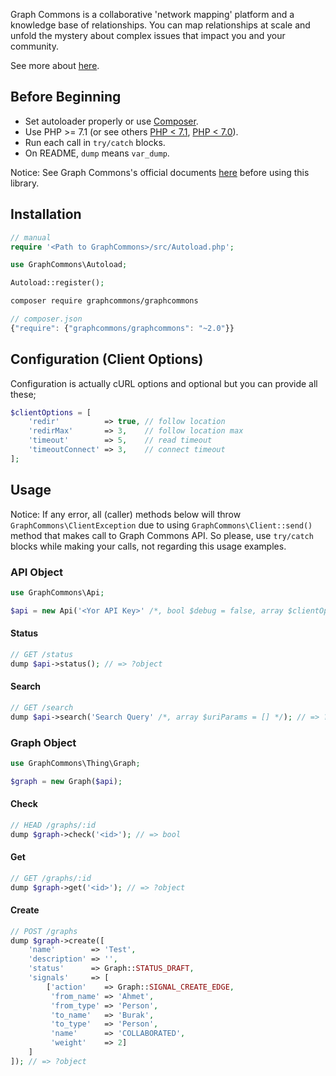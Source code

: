 Graph Commons is a collaborative 'network mapping' platform and a knowledge base of relationships. You can map relationships at scale and unfold the mystery about complex issues that impact you and your community.

See more about [here](//graphcommons.com/about).

## Before Beginning

- Set autoloader properly or use [Composer](//getcomposer.org).
- Use PHP >= 7.1 (or see others [PHP < 7.1](//github.com/graphcommons/graphcommons-php7-archive), [PHP < 7.0](//github.com/graphcommons/graphcommons-php-archive)).
- Run each call in `try/catch` blocks.
- On README, `dump` means `var_dump`.

Notice: See Graph Commons's official documents [here](//graphcommons.github.io/api-v1/) before using this library.

## Installation

```php
// manual
require '<Path to GraphCommons>/src/Autoload.php';

use GraphCommons\Autoload;

Autoload::register();
```

```bash
composer require graphcommons/graphcommons
```

```js
// composer.json
{"require": {"graphcommons/graphcommons": "~2.0"}}
```

## Configuration (Client Options)

Configuration is actually cURL options and optional but you can provide all these;

```php
$clientOptions = [
    'redir'          => true, // follow location
    'redirMax'       => 3,    // follow location max
    'timeout'        => 5,    // read timeout
    'timeoutConnect' => 3,    // connect timeout
];
```

## Usage

Notice: If any error, all (caller) methods below will throw `GraphCommons\ClientException` due to using `GraphCommons\Client::send()` method that makes call to Graph Commons API. So please, use `try/catch` blocks while making your calls, not regarding this usage examples.

### API Object
```php
use GraphCommons\Api;

$api = new Api('<Yor API Key>' /*, bool $debug = false, array $clientOptions = [] */);
```

#### Status
```php
// GET /status
dump $api->status(); // => ?object
```

#### Search
```php
// GET /search
dump $api->search('Search Query' /*, array $uriParams = [] */); // => ?array
```

### Graph Object
```php
use GraphCommons\Thing\Graph;

$graph = new Graph($api);
```

#### Check
```php
// HEAD /graphs/:id
dump $graph->check('<id>'); // => bool
```

#### Get
```php
// GET /graphs/:id
dump $graph->get('<id>'); // => ?object
```

#### Create
```php
// POST /graphs
dump $graph->create([
    'name'        => 'Test',
    'description' => '',
    'status'      => Graph::STATUS_DRAFT,
    'signals'     => [
        ['action'    => Graph::SIGNAL_CREATE_EDGE,
         'from_name' => 'Ahmet',
         'from_type' => 'Person',
         'to_name'   => 'Burak',
         'to_type'   => 'Person',
         'name'      => 'COLLABORATED',
         'weight'    => 2]
    ]
]); // => ?object
```

